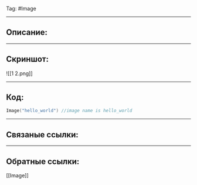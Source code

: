 Tag: #Image 

---
## Описание:


---
## Скриншот:
![[1 2.png]]

---
## Код:

``` swift
Image("hello_world") //image name is hello_world
```

---
## Связаные ссылки:


---
## Обратные ссылки:
[[Image]]